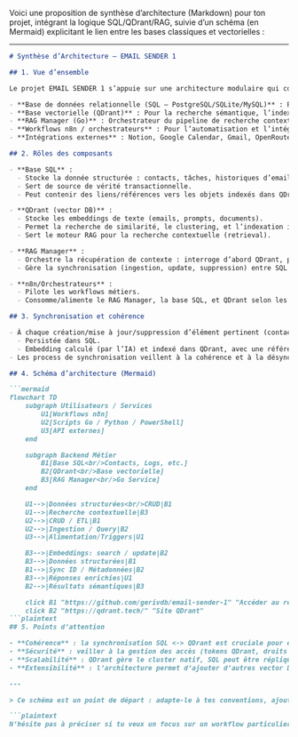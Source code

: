 Voici une proposition de synthèse d’architecture (Markdown) pour ton projet, intégrant la logique SQL/QDrant/RAG, suivie d’un schéma (en Mermaid) explicitant le lien entre les bases classiques et vectorielles :

---

```markdown
# Synthèse d’Architecture – EMAIL SENDER 1

## 1. Vue d’ensemble

Le projet EMAIL SENDER 1 s’appuie sur une architecture modulaire qui combine :

- **Base de données relationnelle (SQL – PostgreSQL/SQLite/MySQL)** : Pour la donnée structurée, transactionnelle et référentielle (contacts, logs, états, configurations).
- **Base vectorielle (QDrant)** : Pour la recherche sémantique, l’indexation d’embeddings (textes, prompts, emails, documents), et l’alimentation du moteur RAG.
- **RAG Manager (Go)** : Orchestrateur du pipeline de recherche contextuelle pour les workflows IA et la personnalisation email.
- **Workflows n8n / orchestrateurs** : Pour l’automatisation et l’intégration des processus métiers.
- **Intégrations externes** : Notion, Google Calendar, Gmail, OpenRouter/IA, etc.

## 2. Rôles des composants

- **Base SQL** : 
  - Stocke la donnée structurée : contacts, tâches, historiques d’emails, logs, configs, mapping logique.
  - Sert de source de vérité transactionnelle.
  - Peut contenir des liens/références vers les objets indexés dans QDrant.

- **QDrant (vector DB)** : 
  - Stocke les embeddings de texte (emails, prompts, documents).
  - Permet la recherche de similarité, le clustering, et l’indexation intelligente.
  - Sert le moteur RAG pour la recherche contextuelle (retrieval).

- **RAG Manager** :
  - Orchestre la récupération de contexte : interroge d’abord QDrant, puis (si besoin) SQL, assemble le résultat pour l’IA ou le workflow.
  - Gère la synchronisation (ingestion, update, suppression) entre SQL et QDrant.

- **n8n/Orchestrateurs** :
  - Pilote les workflows métiers.
  - Consomme/alimente le RAG Manager, la base SQL, et QDrant selon les besoins.

## 3. Synchronisation et cohérence

- À chaque création/mise à jour/suppression d’élément pertinent (contact, email, doc…), l’info est :
  - Persistée dans SQL.
  - Embedding calculé (par l’IA) et indexé dans QDrant, avec une référence croisée à l’ID SQL.
- Les process de synchronisation veillent à la cohérence et à la désynchronisation éventuelle (ex : suppression atomique des deux côtés, update asynchrone…).

## 4. Schéma d’architecture (Mermaid)

```mermaid
flowchart TD
    subgraph Utilisateurs / Services
        U1[Workflows n8n]
        U2[Scripts Go / Python / PowerShell]
        U3[API externes]
    end

    subgraph Backend Métier
        B1[Base SQL<br/>Contacts, Logs, etc.]
        B2[QDrant<br/>Base vectorielle]
        B3[RAG Manager<br/>Go Service]
    end

    U1-->|Données structurées<br/>CRUD|B1
    U1-->|Recherche contextuelle|B3
    U2-->|CRUD / ETL|B1
    U2-->|Ingestion / Query|B2
    U3-->|Alimentation/Triggers|U1

    B3-->|Embeddings: search / update|B2
    B3-->|Données structurées|B1
    B1-->|Sync ID / Métadonnées|B2
    B3-->|Réponses enrichies|U1
    B2-->|Résultats sémantiques|B3

    click B1 "https://github.com/gerivdb/email-sender-1" "Accéder au repo"
    click B2 "https://qdrant.tech/" "Site QDrant"
```plaintext
## 5. Points d’attention

- **Cohérence** : la synchronisation SQL <-> QDrant est cruciale pour éviter les “orphans” ou les divergences.
- **Sécurité** : veiller à la gestion des accès (tokens QDrant, droits SQL).
- **Scalabilité** : QDrant gère le cluster natif, SQL peut être répliqué si nécessaire.
- **Extensibilité** : l’architecture permet d’ajouter d’autres vector DB (Pinecone, Weaviate…) si besoin.

---

> Ce schéma est un point de départ : adapte-le à tes conventions, ajoute les flèches ou API spécifiques selon les flux réels de ton projet. Une version SVG ou draw.io peut être générée à partir du Mermaid si besoin.

```plaintext
N’hésite pas à préciser si tu veux un focus sur un workflow particulier (par exemple, ingestion de contacts, recherche contextuelle d’email, etc.) ou un format de schéma différent (SVG, PNG, etc.).
